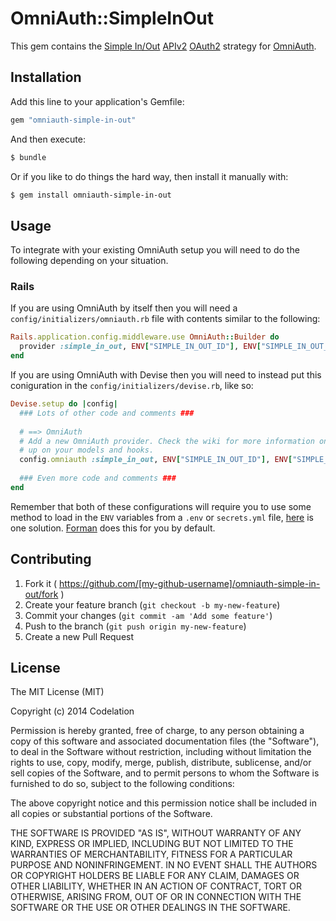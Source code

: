 # OmniAuth::SimpleInOut

This gem contains the [Simple In/Out](https://www.simpleinout.com) [APIv2](https://www.simpleinout.com/developers) [OAuth2](http://oauth.net/2/) strategy for [OmniAuth](https://github.com/intridea/omniauth).

## Installation

Add this line to your application's Gemfile:

```ruby
gem "omniauth-simple-in-out"
```

And then execute:

```bash
$ bundle
```

Or if you like to do things the hard way, then install it manually with:

```bash
$ gem install omniauth-simple-in-out
```

## Usage
To integrate with your existing OmniAuth setup you will need to do the following depending on your situation.

### Rails
If you are using OmniAuth by itself then you will need a `config/initializers/omniauth.rb` file with contents similar to the following:

```ruby
Rails.application.config.middleware.use OmniAuth::Builder do
  provider :simple_in_out, ENV["SIMPLE_IN_OUT_ID"], ENV["SIMPLE_IN_OUT_SECRET"]
end
```

If you are using OmniAuth with Devise then you will need to instead put this coniguration in the `config/initializers/devise.rb`, like so:

```ruby
Devise.setup do |config|
  ### Lots of other code and comments ###
  
  # ==> OmniAuth
  # Add a new OmniAuth provider. Check the wiki for more information on setting
  # up on your models and hooks.
  config.omniauth :simple_in_out, ENV["SIMPLE_IN_OUT_ID"], ENV["SIMPLE_IN_OUT_SECRET"]
  
  ### Even more code and comments ###
end
```

Remember that both of these configurations will require you to use some method to load in the `ENV` variables from a `.env` or `secrets.yml` file, [here](https://github.com/bkeepers/dotenv) is one solution. [Forman](https://github.com/ddollar/foreman) does this for you by default.


## Contributing

1. Fork it ( https://github.com/[my-github-username]/omniauth-simple-in-out/fork )
2. Create your feature branch (`git checkout -b my-new-feature`)
3. Commit your changes (`git commit -am 'Add some feature'`)
4. Push to the branch (`git push origin my-new-feature`)
5. Create a new Pull Request


## License

The MIT License (MIT)

Copyright (c) 2014 Codelation

Permission is hereby granted, free of charge, to any person obtaining a copy of this software and associated documentation files (the "Software"), to deal in the Software without restriction, including without limitation the rights to use, copy, modify, merge, publish, distribute, sublicense, and/or sell copies of the Software, and to permit persons to whom the Software is furnished to do so, subject to the following conditions:

The above copyright notice and this permission notice shall be included in all copies or substantial portions of the Software.

THE SOFTWARE IS PROVIDED "AS IS", WITHOUT WARRANTY OF ANY KIND, EXPRESS OR IMPLIED, INCLUDING BUT NOT LIMITED TO THE WARRANTIES OF MERCHANTABILITY, FITNESS FOR A PARTICULAR PURPOSE AND NONINFRINGEMENT. IN NO EVENT SHALL THE AUTHORS OR COPYRIGHT HOLDERS BE LIABLE FOR ANY CLAIM, DAMAGES OR OTHER LIABILITY, WHETHER IN AN ACTION OF CONTRACT, TORT OR OTHERWISE, ARISING FROM, OUT OF OR IN CONNECTION WITH THE SOFTWARE OR THE USE OR OTHER DEALINGS IN THE SOFTWARE.
